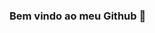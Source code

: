 ### Bem vindo ao meu Github 👋

<!--
**hitalojacome/hitalojacome** is a ✨ _special_ ✨ repository because its `README.md` (this file) appears on your GitHub profile.

Here are some ideas to get you started:


<img src="https://cdn.jsdelivr.net/gh/devicons/devicon/icons/html5/html5-plain-wordmark.svg" />
          


- 🔭 I’m currently working on ...
- 🌱 I’m currently learning ...
- 👯 I’m looking to collaborate on ...
- 🤔 I’m looking for help with ...
- 💬 Ask me about ...
- 📫 How to reach me: ...
- 😄 Pronouns: ...
- ⚡ Fun fact: ...
-->
